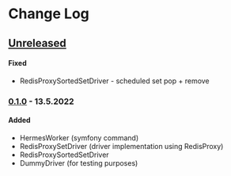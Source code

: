 # Change Log

## [Unreleased][unreleased]

#### Fixed
- RedisProxySortedSetDriver - scheduled set pop + remove

### [0.1.0] - 13.5.2022
#### Added
- HermesWorker (symfony command)
- RedisProxySetDriver (driver implementation using RedisProxy)
- RedisProxySortedSetDriver
- DummyDriver (for testing purposes)

[unreleased]: https://github.com/efabrica-team/hermes-extension/compare/0.1.0...HEAD
[0.1.0]: https://github.com/efabrica-team/hermes-extension/compare/8b055557b0c87b5c52961cf2bfa13340e50915ad...0.1.0